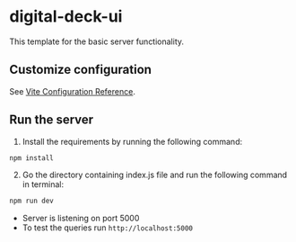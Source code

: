 # digital-deck-ui

This template for the basic server functionality.

## Customize configuration

See [Vite Configuration Reference](https://vitejs.dev/config/).

## Run the server
1. Install the requirements by running the following command:
```sh
npm install
```
2. Go the directory containing index.js file and run the following command in terminal:
```sh
npm run dev
```
- Server is listening on port 5000
- To test the queries run ```http://localhost:5000```
